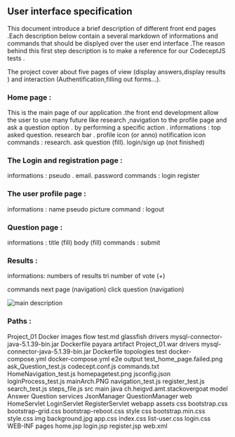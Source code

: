 
##  User interface specification

This document introduce a brief description of different front end pages .Each description below contain a several markdown of informations and commands that should be displyed over the user end interface .The reason behind this first step description is to make a reference for our CodeceptJS tests .

The project cover about five pages of view (display answers,display results  ) and interaction (Authentification,filling out forms...).

### Home page :
This is the main page of our application .the front end development allow the user to use many future like research ,navigation to the profile page  and ask a question option .
by performing a specific action .
informations :
 top asked question.
 research bar .
 profile icon (or anno)
 notification icon
commands :
 research.
 ask question (fill).
 login/sign up
(not finished)
### The Login and registration page  :
informations :
pseudo .
email.
password
commands :
login
register

### The user profile page :
informations :
name 
pseudo
picture 
command :
logout
### Question page :
informations :
title (fill) 
body  (fill)
commands :
submit
### Results :
informations:
numbers of results 
tri
number of vote (+)

commands 
next page (navigation)
click question (navigation)

![ main description ](mainArch.PNG)

### Paths :
Project_01
    Docker
        images
            flow
                test.md
            glassfish
                drivers
                    mysql-connector-java-5.1.39-bin.jar
                Dockerfile
            payara
                artifact
                    Project_01.war
                drivers
                    mysql-connector-java-5.1.39-bin.jar
                Dockerfile
        topologies
            test
                docker-compose.yml
            docker-compose.yml
    e2e
        output
            test_home_page.failed.png
        ask_Question_test.js
        codecept.conf.js
        commands.txt
        HomeNavigation_test.js
        homepagetest.png
        jsconfig.json
        loginProcess_test.js
        mainArch.PNG
        navigation_test.js
        register_test.js
        search_test.js
        steps_file.js
    src
        main
            java
                ch.heigvd.amt.stackovergoat
                    model
                        Answer
                        Question
                    services
                        JsonManager
                        QuestionManager
                    web
                        HomeServlet
                        LoginServlet
                        RegisterServlet
            webapp
                assets
                    css
                        bootstrap.css
                        bootstrap-grid.css
                        bootstrap-reboot.css
                style
                    css
                        bootstrap.min.css
                        style.css
                    img
                        background.jpg
                    app.css
                    index.css
                    list-user.css
                    login.css
                WEB-INF
                    pages
                        home.jsp
                        login.jsp
                        register.jsp
                    web.xml